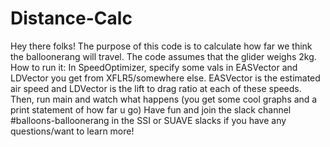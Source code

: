 # Distance-Calc
Hey there folks! The purpose of this code is to calculate how far we think the balloonerang will travel. The code assumes that the glider weighs 2kg.
How to run it: In SpeedOptimizer, specify some vals in EASVector and LDVector you get from XFLR5/somewhere else. EASVector is the estimated air speed and LDVector is the lift to drag ratio at each of these speeds. Then, run main and watch what happens (you get some cool graphs and a print statement of how far u go)
Have fun and join the slack channel #balloons-balloonerang in the SSI or SUAVE slacks if you have any questions/want to learn more!
